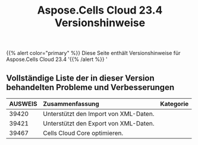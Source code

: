 ﻿---
title: Aspose.Cells Cloud 23.4 Versionshinweise
second_title: Aspose.Cells Cloud Documen
type: docs
url: /de/aspose-cells-cloud-23-4-release-notes/
description: Aspose.Cells Cloud unterstützt Excel zum Erstellen, Konvertieren, Zusammenführen, Aufteilen, Schützen, inneren Objektvorgang usw
weight: 18
---
{{% alert color="primary" %}} 
Diese Seite enthält Versionshinweise für Aspose.Cells Cloud 23.4
'{{% /alert %}} '
## **Vollständige Liste der in dieser Version behandelten Probleme und Verbesserungen**

|**AUSWEIS**|**Zusammenfassung**|**Kategorie**|
|:- |:- |:- |
|39420 | Unterstützt den Import von XML-Daten.|
|39421 | Unterstützt den Export von XML-Daten.|
|39467 | Cells Cloud Core optimieren.|
